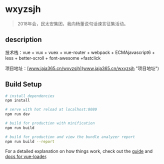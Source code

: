 # wxyzsjh

> 2018年会，民太安集团，我向杨董说句话谏言征集活动。

## description

技术栈：vue + vux + vuex + vue-router + webpack + ECMAjavascript6 + less + better-scroll + font-awesome +fastclick

项目地址：[www.jaja365.cn/wxyzsjh](www.jaja365.cn/wxyzsjh "项目地址")

## Build Setup

``` bash
# install dependencies
npm install

# serve with hot reload at localhost:8080
npm run dev

# build for production with minification
npm run build

# build for production and view the bundle analyzer report
npm run build --report
```

For a detailed explanation on how things work, check out the [guide](http://vuejs-templates.github.io/webpack/) and [docs for vue-loader](http://vuejs.github.io/vue-loader).
